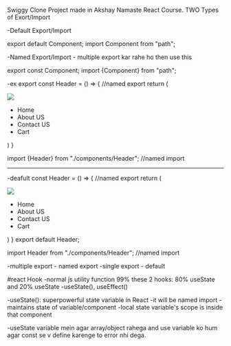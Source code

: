 Swiggy Clone Project made in Akshay Namaste React Course.
TWO Types of Exort/Import

-Default Export/Import

export default Component;
import Component from "path";

-Named Export/Import - multiple export kar rahe ho then use this

export const Component;
import {Component} from "path";

-ex
export const Header = () => { //named export
return (

<div className="header">
<div className="logo-container">
<img className="logo" src={LOGO_URL} />
</div>
<div className="nav-items">
<ul>
<li>Home</li>
<li>About US</li>
<li>Contact US</li>
<li>Cart</li>
</ul>
</div>
</div>
)
}

import {Header} from "./components/Header"; //named import

---

-deafult
const Header = () => { //named export
return (

<div className="header">
<div className="logo-container">
<img className="logo" src={LOGO_URL} />
</div>
<div className="nav-items">
<ul>
<li>Home</li>
<li>About US</li>
<li>Contact US</li>
<li>Cart</li>
</ul>
</div>
</div>
)
}
export default Header;

import Header from "./components/Header"; //named import

-multiple export - named export
-single export - default

#react Hook
-normal js utility function
99% these 2 hooks: 80% useState and 20% useState
-useState(), useEffect()

-useState(): superpowerful state variable in React
-it will be named import
-maintains state of variable/component
-local state variable's scope is inside that component

-useState variable mein agar array/object rahega and use variable ko hum agar const se v define karenge to error nhi dega.
